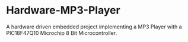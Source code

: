 # Hardware-MP3-Player
A hardware driven embedded project implementing a MP3 Player with a PIC18F47Q10 Microchip 8 Bit Microcontroller.

